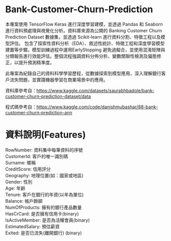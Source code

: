 # Bank-Customer-Churn-Prediction
本專案使用 TensorFlow Keras 進行深度學習建模，並透過 Pandas 和 Seaborn 進行資料預處理與視覺化分析。資料庫來源為公開的 Banking Customer Churn Prediction Dataset 數據集，並透過 Scikit-learn 進行資料分割、特徵工程以及模型評估。
包含了探索性資料分析（EDA）、敘述性統計、特徵工程和深度學習模型建置等步驟。模型訓練過程中運用EarlyStopping 避免過擬合，並使用混淆矩陣與分類報告進行效能評估。整個流程強調資料分佈分析、變數關聯性檢測及偏態修正，以提升預測精準度。

此專案為紀錄自己的資料科學學習歷程，從數據探索到模型應用，深入理解銀行客戶流失問題，並實踐機器學習在商業場景中的應用。

資料庫參考自：https://www.kaggle.com/datasets/saurabhbadole/bank-customer-churn-prediction-dataset/data

程式碼參考自：https://www.kaggle.com/code/danishmubashar/88-bank-customer-churn-prediction-ann

# 資料說明(Features)
RowNumber: 資料集中每筆資料的序號  
CustomerId: 客戶的唯一識別碼  
Surname: 暱稱  
CreditScore: 信用評分  
Geography: 地理位置(如：國家或地區)  
Gender: 性別  
Age: 年齡  
Tenure: 客戶在銀行的年資(以年為單位)  
Balance: 帳戶餘額  
NumOfProducts: 擁有的銀行產品數量  
HasCrCard: 是否擁有信用卡(binary)  
IsActiveMember: 是否為活耀會員(binary)  
EstimatedSalary: 預估薪資  
Exited: 是否已流失(離開銀行) (binary)  
